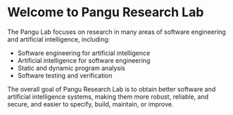 # Welcome to Pangu Research Lab

The Pangu Lab focuses on research in many areas of software engineering and artificial intelligence, including:

-   Software engineering for artificial intelligence
-   Artificial intelligence for software engineering
-   Static and dynamic program analysis
-   Software testing and verification

The overall goal of Pangu Research Lab is to obtain better software and artificial intelligence systems, making them more robust, reliable, and secure, and easier to specify, build, maintain, or improve.
